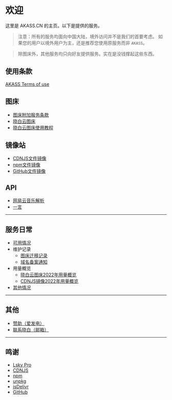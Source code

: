 # 欢迎

这里是 AKASS.CN 的主页。以下是提供的服务。

> 注意：所有的服务均面向中国大陆，境外访问并不是我们的首要考虑。
> 如果您的用户以境外用户为主，还是推荐您使用原服务而非 `AKASS`。

> 除图床外，其他服务均只向好友提供服务。实在是没钱撑起这些东西。

## 使用条款
[AKASS Terms of use](terms-of-use.md)

## 图床
- [图床附加服务条款](./服务/图床/imghost-rules.md)
- [晓白云图床](./服务/图床/imghost.md)
- [晓白云图床使用教程](./服务/图床/imghost-tutorial.md)
## 镜像站
- [CDNJS文件镜像](./服务/镜像站/cdnjs.md)
- [npm文件镜像](./服务/镜像站/npm.md)
- [GitHub文件镜像](./服务/镜像站/github.md)

## API
- [网易云音乐解析](./服务/api/neteasemusic.md)
- [一言](./服务/api/hitokoto.md)

---

## 服务日常
- [可用情况](https://akass.instatus.com)
- 维护记录
    - [图床迁移记录](./记录/维护记录/imghost-v1tov2.md)
    - [域名备案通知](./记录/维护记录/domain-icp.md)
- 用量概览
    - [晓白云图床2022年用量概览](./记录/用量概览/img-2022.md)
    - [CDNJS镜像2022年用量概览](./记录/用量概览/cdnjs-2022.md)
- [其他情况](./记录/others.md)

---

## 其他
- [赞助（爱发电）](https://afdian.net/@akatsukiro)
- [联系晓白（邮箱）](mailto:admin@bep.ink)

---

## 鸣谢
- [Lsky Pro](https://www.lsky.pro)
- [CDNJS](https://cdnjs.com)
- [npm](https://npmjs.com)
- [unpkg](https://unpkg.com)
- [jsDelivr](https://jsdelivr.com)
- [GitHub](https://github.com)